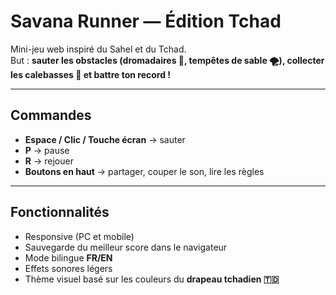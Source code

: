 #  Savana Runner — Édition Tchad

Mini-jeu web inspiré du Sahel et du Tchad.  
But : **sauter les obstacles (dromadaires 🐪, tempêtes de sable 🌪️), collecter les calebasses 🏺 et battre ton record !**


---

##  Commandes
- **Espace / Clic / Touche écran** → sauter  
- **P** → pause  
- **R** → rejouer  
- **Boutons en haut** → partager, couper le son, lire les règles  

---

##  Fonctionnalités
- Responsive (PC et mobile)  
- Sauvegarde du meilleur score dans le navigateur  
- Mode bilingue **FR/EN**  
- Effets sonores légers  
- Thème visuel basé sur les couleurs du **drapeau tchadien 🇹🇩**  


